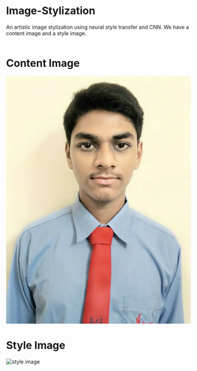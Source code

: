 # Image-Stylization
An artistic image stylization using neural style transfer and CNN.
We have a content image and a style image.<br><br>
# Content Image 
![alt text](https://github.com/SherlockOm/Image-Stylization/blob/main/images/omrai.jpg?raw=true)

# Style Image 
<img src="https://github.com/SherlockOm/Image-Stylization/blob/main/images/drop-of-water.png?raw=true" alt="style image" width="320">
